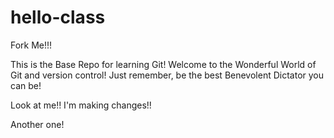 # hello-class
Fork Me!!!

This is the Base Repo for learning Git! Welcome to the Wonderful World of Git and version control! Just remember, be the best Benevolent Dictator you can be!

Look at me!! I'm making changes!!

Another one!